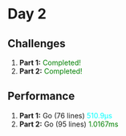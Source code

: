 # Day 2

## Challenges
<ol>
    <li><b>Part 1:</b> <span style="color:green">Completed!</span></li>
    <li><b>Part 2:</b> <span style="color:green">Completed!</span></li>
</ol>

## Performance
<ol>
    <li><b>Part 1:</b> Go (76 lines) <span style="color:cyan">510.9µs</span></li>
    <li><b>Part 2:</b> Go (95 lines) <span style="color:green">1.0167ms</span></li>
</ol>